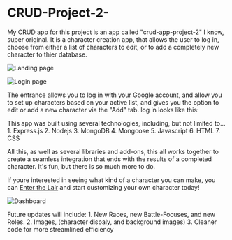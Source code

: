# CRUD-Project-2-
  My CRUD app for this project is an app called "crud-app-project-2" I know, super original. It is a character creation app, that allows the user to log in, choose from either a list of characters to edit, or to add a completely new character to thier database. 

![Landing page](./public/images/landingpage.png "Landing Page")

![Login page](images//public/images/login.png "Login Page")



  The entrance allows you to log in with your Google account, and allow you to set up characters based on your active list, and gives you the option to edit or add a new character via the "Add" tab. log in looks like this:

  This app was built using several technologies, including, but not limited to...
    1. Express.js
    2. Nodejs
    3. MongoDB
    4. Mongoose
    5. Javascript
    6. HTML
    7. CSS

  All this, as well as several libraries and add-ons, this all works together to create a seamless integration that ends with the results of a completed character. It's fun, but there is so much more to do.

  If youre interested in seeing what kind of a character you can make, you can [Enter the Lair](https://git.heroku.com/crud-app-project-2.git) and start customizing your own character today!

![Dashboard](images//public/images/dashboard.png "Dashboard")


  Future updates will include:
    1. New Races, new Battle-Focuses, and new Roles.
    2. Images, (character dispaly, and background images)
    3. Cleaner code for more streamlined efficiency



